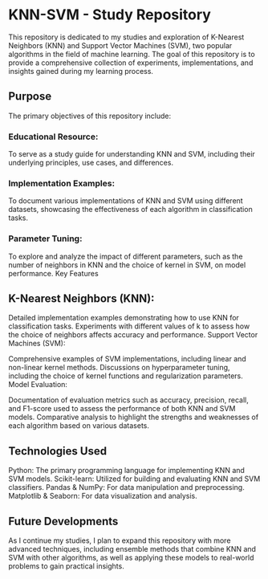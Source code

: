 # KNN-SVM - Study Repository
This repository is dedicated to my studies and exploration of K-Nearest Neighbors (KNN) and Support Vector Machines (SVM), two popular algorithms in the field of machine learning. The goal of this repository is to provide a comprehensive collection of experiments, implementations, and insights gained during my learning process.

## Purpose
The primary objectives of this repository include:

### Educational Resource:
To serve as a study guide for understanding KNN and SVM, including their underlying principles, use cases, and differences.

### Implementation Examples:
To document various implementations of KNN and SVM using different datasets, showcasing the effectiveness of each algorithm in classification tasks.

### Parameter Tuning:
To explore and analyze the impact of different parameters, such as the number of neighbors in KNN and the choice of kernel in SVM, on model performance.
Key Features

## K-Nearest Neighbors (KNN):

Detailed implementation examples demonstrating how to use KNN for classification tasks.
Experiments with different values of k to assess how the choice of neighbors affects accuracy and performance.
Support Vector Machines (SVM):

Comprehensive examples of SVM implementations, including linear and non-linear kernel methods.
Discussions on hyperparameter tuning, including the choice of kernel functions and regularization parameters.
Model Evaluation:

Documentation of evaluation metrics such as accuracy, precision, recall, and F1-score used to assess the performance of both KNN and SVM models.
Comparative analysis to highlight the strengths and weaknesses of each algorithm based on various datasets.

## Technologies Used
Python: The primary programming language for implementing KNN and SVM models.
Scikit-learn: Utilized for building and evaluating KNN and SVM classifiers.
Pandas & NumPy: For data manipulation and preprocessing.
Matplotlib & Seaborn: For data visualization and analysis.
## Future Developments
As I continue my studies, I plan to expand this repository with more advanced techniques, including ensemble methods that combine KNN and SVM with other algorithms, as well as applying these models to real-world problems to gain practical insights.
